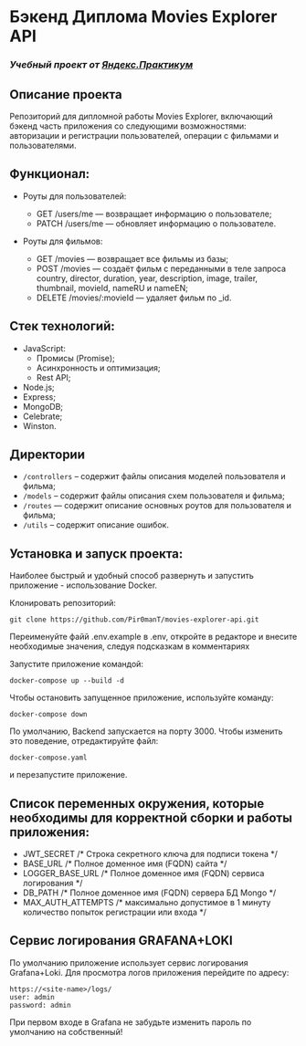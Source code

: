 # Бэкенд Диплома Movies Explorer API
### *Учебный проект от [Яндекс.Практикум](https://practicum.yandex.ru/web/)*

## Описание проекта
Репозиторий для дипломной работы Movies Explorer, включающий бэкенд часть приложения со следующими возможностями: авторизации и регистрации пользователей, операции с фильмами и пользователями.

## Функционал:
- Роуты для пользователей:
    - GET /users/me — возвращает информацию о пользователе;
    - PATCH /users/me — обновляет информацию о пользователе.

- Роуты для фильмов:
    - GET /movies — возвращает все фильмы из базы;
    - POST /movies — создаёт фильм с переданными в теле запроса country, director, duration, year, description, image, trailer, thumbnail, movieId, nameRU и nameEN;
    - DELETE /movies/:movieId — удаляет фильм по _id.

## Стек технологий:
- JavaScript:
    - Промисы (Promise);
    - Асинхронность и оптимизация;
    - Rest API;
- Node.js;
- Express;
- MongoDB;
- Сelebrate;
- Winston.

## Директории
* `/controllers` – содержит файлы описания моделей пользователя и фильма;
* `/models` – содержит файлы описания схем пользователя и фильма;
* `/routes` — содержит описание основных роутов для пользователя и фильма;
* `/utils` – содержит описание ошибок.

## Установка и запуск проекта:

Наиболее быстрый и удобный способ развернуть и запустить приложение - использование
Docker.

Клонировать репозиторий:

    git clone https://github.com/Pir0manT/movies-explorer-api.git

Переименуйте файй .env.example в .env, откройте в редакторе и внесите необходимые значения,
следуя подсказкам в комментариях

Запустите приложение командой:

    docker-compose up --build -d

Чтобы остановить запущенное приложение, используйте команду:

    docker-compose down

По умолчанию, Backend запускается на порту 3000. Чтобы изменить это поведение, отредактируйте файл:

    docker-compose.yaml

и перезапустите приложение.

## Список переменных окружения, которые необходимы для корректной сборки и работы приложения:
- JWT_SECRET /* Строка секретного ключа для подписи токена */
- BASE_URL /* Полное доменное имя (FQDN) сайта */
- LOGGER_BASE_URL /* Полное доменное имя (FQDN) сервиса логирования */
- DB_PATH /* Полное доменное имя (FQDN) сервера БД Mongo */
- MAX_AUTH_ATTEMPTS /* максимально допустимое в 1 минуту количество попыток регистрации или входа */
## Сервис логирования GRAFANA+LOKI

По умолчанию приложение использует сервис логирования Grafana+Loki. Для просмотра логов приложения перейдите по адресу:

    https://<site-name>/logs/
    user: admin
    password: admin

При первом входе в Grafana не забудьте изменить пароль по умолчанию на собственный!
